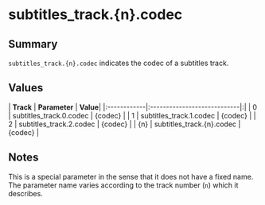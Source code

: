# subtitles\_track.{n}.codec #


## Summary ##

`subtitles_track.{n}.codec` indicates the codec of a subtitles track.

## Values ##

| **Track**   | **Parameter**               | **Value**|
|:------------|:----------------------------|:|
| 0           | subtitles\_track.0.codec    | {codec}    |
| 1           | subtitles\_track.1.codec    | {codec}    |
| 2           | subtitles\_track.2.codec    | {codec}    |
| {n}         | subtitles\_track.{n}.codec  | {codec}    |

## Notes ##

This is a special parameter in the sense that it does not have a fixed name. The parameter name varies according to the track number (`n`) which it describes.